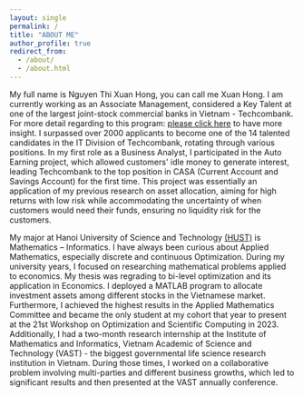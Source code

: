 ```yaml
---
layout: single
permalink: /
title: "ABOUT ME"
author_profile: true
redirect_from: 
  - /about/
  - /about.html
---
```


My full name is Nguyen Thi Xuan Hong, you can call me Xuan Hong.
I am currently working as an Associate Management, considered a Key Talent at one of the largest joint-stock commercial banks in Vietnam - Techcombank.
For more detail regarding to this program: [please click here](https://tuyendung.techcombankjobs.com/techdata) to have more insight.
I surpassed over 2000 applicants to become one of the 14 talented candidates in the IT Division of Techcombank, rotating through various positions. In my first role as a Business Analyst, I participated in the Auto Earning project, which allowed customers' idle money to generate interest, leading Techcombank to the top position in CASA (Current Account and Savings Account) for the first time. This project was essentially an application of my previous research on asset allocation, aiming for high returns with low risk while accommodating the uncertainty of when customers would need their funds, ensuring no liquidity risk for the customers.

My major at Hanoi University of Science and Technology [(HUST)](https://hust.edu.vn/) is Mathematics – Informatics. 
I have always been curious about Applied Mathematics, especially discrete and continuous Optimization.
During my university years, I focused on researching mathematical problems applied to economics. My thesis was regrading to bi-level optimization and its application in Economics. I deployed a MATLAB program to allocate investment assets among different stocks in the Vietnamese market.  Furthermore, I achieved the highest results in the Applied Mathematics Committee and became the only student at my cohort that year to present at the 21st Workshop on Optimization and Scientific Computing in 2023. Additionally, I had a two-month research internship at the Institute of Mathematics and Informatics, Vietnam Academic of Science and Technology (VAST) - the biggest governmental life science research institution in Vietnam. During those times, I worked on a collaborative problem involving multi-parties and different business growths, which led to significant results and then presented at the VAST annually conference.
